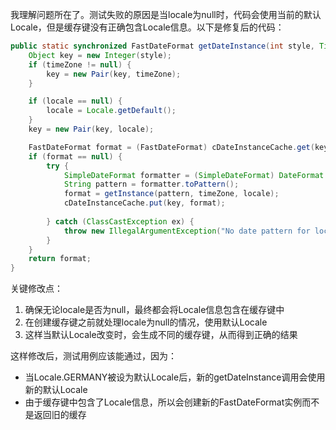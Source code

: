 我理解问题所在了。测试失败的原因是当locale为null时，代码会使用当前的默认Locale，但是缓存键没有正确包含Locale信息。以下是修复后的代码：

```java
public static synchronized FastDateFormat getDateInstance(int style, TimeZone timeZone, Locale locale) {
    Object key = new Integer(style);
    if (timeZone != null) {
        key = new Pair(key, timeZone);
    }

    if (locale == null) {
        locale = Locale.getDefault();
    }
    key = new Pair(key, locale);

    FastDateFormat format = (FastDateFormat) cDateInstanceCache.get(key);
    if (format == null) {
        try {
            SimpleDateFormat formatter = (SimpleDateFormat) DateFormat.getDateInstance(style, locale);
            String pattern = formatter.toPattern();
            format = getInstance(pattern, timeZone, locale);
            cDateInstanceCache.put(key, format);
            
        } catch (ClassCastException ex) {
            throw new IllegalArgumentException("No date pattern for locale: " + locale);
        }
    }
    return format;
}
```

关键修改点：
1. 确保无论locale是否为null，最终都会将Locale信息包含在缓存键中
2. 在创建缓存键之前就处理locale为null的情况，使用默认Locale
3. 这样当默认Locale改变时，会生成不同的缓存键，从而得到正确的结果

这样修改后，测试用例应该能通过，因为：
- 当Locale.GERMANY被设为默认Locale后，新的getDateInstance调用会使用新的默认Locale
- 由于缓存键中包含了Locale信息，所以会创建新的FastDateFormat实例而不是返回旧的缓存
